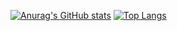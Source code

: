 

[![Anurag's GitHub stats](https://github-readme-stats.vercel.app/api?username=flution)](https://github.com/anuraghazra/github-readme-stats)
[![Top Langs](https://github-readme-stats.vercel.app/api/top-langs/?username=flution&layout=compact)](https://github.com/anuraghazra/github-readme-stats)

<!-- <img src="https://img.shields.io/badge/{내용}-{배경 색깔}?style={스타일}&logo={로고이름}&logoColor={로고 색깔}"/>

<!-- <img src="https://img.shields.io/badge/Javascript-3776AB?style=for-the-badge&logo=Javascript&logoColor=#F7DF1E">

<!---
flution/flution is a ✨ special ✨ repository because its `README.md` (this file) appears on your GitHub profile.
You can click the Preview link to take a look at your changes.
--->
